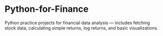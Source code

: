 # Python-for-Finance
Python practice projects for financial data analysis — includes fetching stock data, calculating simple returns, log returns, and basic visualizations.
